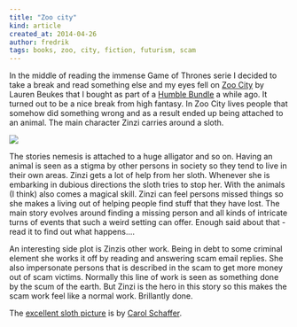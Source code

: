 ```yaml
---
title: "Zoo city"
kind: article
created_at: 2014-04-26
author: fredrik
tags: books, zoo, city, fiction, futurism, scam
---
```


In the middle of reading the immense Game of Thrones serie 
I decided to take a break and read something else and my 
eyes fell on [Zoo City](https://www.goodreads.com/book/show/7163862-zoo-city) 
by Lauren Beukes that I bought as part of a 
[Humble Bundle](https://www.humblebundle.com/) a while ago.
It turned out to be a nice break from high fantasy. In Zoo City
lives people that somehow did something wrong and as a result ended
up being attached to an animal. The main character Zinzi carries around a
sloth.

![](https://farm1.staticflickr.com/23/30950009_8c828d1e1d_b.jpg)

The stories nemesis is attached to a huge alligator and so on. Having an animal
is seen as a stigma by other persons in society so they tend to live 
in their own areas. Zinzi gets a lot of help from her sloth.
Whenever she is embarking in dubious directions the sloth tries to stop her.
With the animals (I think) also comes a magical skill. Zinzi 
can feel persons missed things so she makes a living out of helping people
find stuff that they have lost. The main story evolves around finding a
missing person and all kinds of intricate turns of events that such a 
weird setting can offer. Enough said about that - read it to find out 
what happens....

An interesting side plot is Zinzis other work. Being in debt to some criminal
element she works it off by reading and answering scam email replies. She
also impersonate persons that is described in the scam to get more money
out of scam victims. Normally this line of work is seen as something done
by the scum of the earth. But Zinzi is the hero in this story so this 
makes the scam work feel like a normal work. Brillantly done.

The [excellent sloth picture](https://www.flickr.com/photos/praziquantel/30950009/) 
is  by [Carol Schaffer](https://www.flickr.com/photos/praziquantel/).